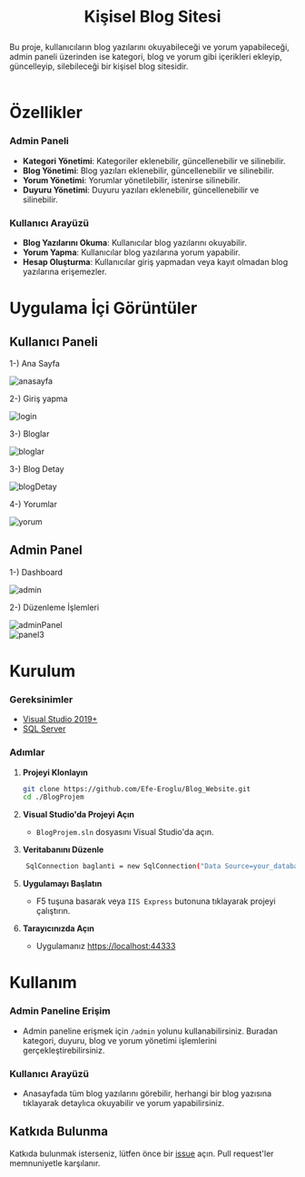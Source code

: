 # <p align="center"> Kişisel Blog Sitesi </p>

Bu proje, kullanıcıların blog yazılarını okuyabileceği ve yorum yapabileceği, admin paneli üzerinden ise kategori, blog ve yorum gibi içerikleri ekleyip, güncelleyip, silebileceği bir kişisel blog sitesidir.
<br>
<br>

# Özellikler

### Admin Paneli
- **Kategori Yönetimi**: Kategoriler eklenebilir, güncellenebilir ve silinebilir.
- **Blog Yönetimi**: Blog yazıları eklenebilir, güncellenebilir ve silinebilir.
- **Yorum Yönetimi**: Yorumlar yönetilebilir, istenirse silinebilir.
- **Duyuru Yönetimi**: Duyuru yazıları eklenebilir, güncellenebilir ve silinebilir.

### Kullanıcı Arayüzü
- **Blog Yazılarını Okuma**: Kullanıcılar blog yazılarını okuyabilir.
- **Yorum Yapma**: Kullanıcılar blog yazılarına yorum yapabilir.
- **Hesap Oluşturma**: Kullanıcılar giriş yapmadan veya kayıt olmadan blog yazılarına erişemezler.





# Uygulama İçi Görüntüler

## Kullanıcı Paneli
1-) Ana Sayfa

![anasayfa](https://github.com/Efe-Eroglu/Blog_Website/assets/95614657/2d74ea3d-a95a-455f-8f8c-a846f9b5b5a1)

2-) Giriş yapma

![login](https://github.com/Efe-Eroglu/Blog_Website/assets/95614657/f1f6bf4e-1d38-4b02-aa69-ea0f5e5ed85f)

3-) Bloglar

![bloglar](https://github.com/Efe-Eroglu/Blog_Website/assets/95614657/a6efe425-090a-4248-b1eb-93144a214973)

3-) Blog Detay

![blogDetay](https://github.com/Efe-Eroglu/Blog_Website/assets/95614657/d77fcda3-faa7-4c99-8876-76a127eec37f)

4-) Yorumlar

![yorum](https://github.com/Efe-Eroglu/Blog_Website/assets/95614657/af55ba49-a4ed-4a53-9e26-7180f9c35801)

## Admin Panel

1-) Dashboard

![admin](https://github.com/Efe-Eroglu/Blog_Website/assets/95614657/6fa4420a-0b57-46bc-9446-a131aa9335c1)


2-) Düzenleme İşlemleri

![adminPanel](https://github.com/Efe-Eroglu/Blog_Website/assets/95614657/9dbc3fe9-0770-49c7-bd74-fbd6f7fde9fe)
<br>
![panel3](https://github.com/Efe-Eroglu/Blog_Website/assets/95614657/c8c954a8-23f2-43f2-9aa3-92eff791145f)



# Kurulum

### Gereksinimler
- [Visual Studio 2019+](https://visualstudio.microsoft.com/)
- [SQL Server](https://www.microsoft.com/en-us/sql-server/sql-server-downloads)

  
### Adımlar

1. **Projeyi Klonlayın**

    ```bash
    git clone https://github.com/Efe-Eroglu/Blog_Website.git
    cd ./BlogProjem
    ```

2. **Visual Studio'da Projeyi Açın**

    - `BlogProjem.sln` dosyasını Visual Studio'da açın.

3. **Veritabanını Düzenle**


```bash
    SqlConnection baglanti = new SqlConnection("Data Source=your_database_name; Initial Catalog=Blog; Integrated Security=true");
```

5. **Uygulamayı Başlatın**

    - F5 tuşuna basarak veya `IIS Express` butonuna tıklayarak projeyi çalıştırın.

6. **Tarayıcınızda Açın**

    - Uygulamanız [https://localhost:44333](https://localhost:44333)

      
# Kullanım

### Admin Paneline Erişim

- Admin paneline erişmek için `/admin` yolunu kullanabilirsiniz. Buradan kategori, duyuru, blog ve yorum yönetimi işlemlerini gerçekleştirebilirsiniz.

### Kullanıcı Arayüzü

- Anasayfada tüm blog yazılarını görebilir, herhangi bir blog yazısına tıklayarak detaylıca okuyabilir ve yorum yapabilirsiniz.


## Katkıda Bulunma

Katkıda bulunmak isterseniz, lütfen önce bir [issue]([https://github.com/kullanici-adi/blog-projesi/issues](https://github.com/Efe-Eroglu/Blog_Website.git)) açın. Pull request'ler memnuniyetle karşılanır.

